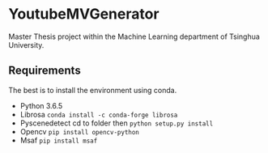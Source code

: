 # YoutubeMVGenerator

Master Thesis project within the Machine Learning department of Tsinghua University.

## Requirements

The best is to install the environment using conda.
* Python 3.6.5
* Librosa  `conda install -c conda-forge librosa`
* Pyscenedetect cd to folder then   `python setup.py install`
* Opencv    `pip install opencv-python`
* Msaf `pip install msaf`